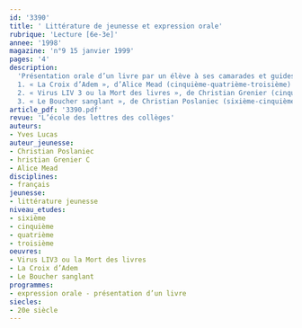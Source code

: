 ```yaml
---
id: '3390'
title: ' Littérature de jeunesse et expression orale'
rubrique: 'Lecture [6e-3e]'
annee: '1998'
magazine: 'n°9 15 janvier 1999'
pages: '4'
description: 
  'Présentation orale d’un livre par un élève à ses camarades et guides de préparation sur les titres suivants :
  1. « La Croix d’Adem », d’Alice Mead (cinquième-quatrième-troisième)
  2. « Virus LIV 3 ou la Mort des livres », de Christian Grenier (cinquième-quatrième)
  3. « Le Boucher sanglant », de Christian Poslaniec (sixième-cinquième)'
article_pdf: '3390.pdf'
revue: 'L’école des lettres des collèges'
auteurs:
- Yves Lucas
auteur_jeunesse:
- Christian Poslaniec
- hristian Grenier C
- Alice Mead
disciplines:
- français
jeunesse:
- littérature jeunesse
niveau_etudes:
- sixième
- cinquième
- quatrième
- troisième
oeuvres:
- Virus LIV3 ou la Mort des livres
- La Croix d’Adem
- Le Boucher sanglant
programmes:
- expression orale - présentation d’un livre
siecles:
- 20e siècle
---
```

